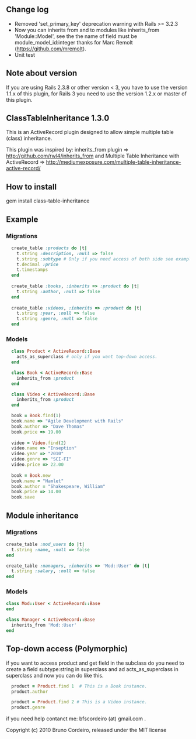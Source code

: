 Change log
----------

* Removed 'set_primary_key' deprecation warning with Rails >= 3.2.3
* Now you can inherits from and to modules like inherits_from 'Module::Model', see the the name of field 
must be module_model_id:integer thanks for Marc Remolt (https://github.com/mremolt).
* Unit test

Note about version
------------------

If you are using Rails 2.3.8 or other version < 3, you have to use the version 1.1.x of this plugin, for Rails 3 you need to use the version 1.2.x or master of this plugin.

ClassTableInheritance 1.3.0 
---------------------------

 This is an ActiveRecord plugin designed to allow 
 simple multiple table (class) inheritance.
 
 This plugin was inspired by:
 inherits_from plugin => http://github.com/rwl4/inherits_from and
 Multiple Table Inheritance with ActiveRecord => http://mediumexposure.com/multiple-table-inheritance-active-record/

How to install
--------------

gem install class-table-inheritance

Example
-------

### Migrations 

```ruby
  create_table :products do |t|
    t.string :description, :null => false
	t.string :subtype # Only if you need access of both side see example
    t.decimal :price
    t.timestamps
  end
  
  create_table :books, :inherits => :product do |t|
    t.string :author, :null => false
  end
  
  create_table :videos, :inherits => :product do |t|
    t.string :year, :null => false
    t.string :genre, :null => false
  end
```

### Models

```ruby
  class Product < ActiveRecord::Base
	acts_as_superclass # only if you want top-down access.
  end

  class Book < ActiveRecord::Base
    inherits_from :product
  end

  class Video < ActiveRecord::Base
    inherits_from :product
  end

  book = Book.find(1)
  book.name => "Agile Development with Rails"
  book.author => "Dave Thomas"
  book.price => 19.00
  
  video = Video.find(2)
  video.name => "Inseption"
  video.year => "2010"
  video.genre => "SCI-FI" 
  video.price => 22.00
  
  book = Book.new
  book.name = "Hamlet"
  book.author = "Shakespeare, William"
  book.price => 14.00
  book.save
```
  
Module inheritance
------------------

### Migrations 
```ruby
create_table :mod_users do |t|
  t.string :name, :null => false
end  

create_table :managers, :inherits => 'Mod::User' do |t|
  t.string :salary, :null => false
end
```

### Models

```ruby
class Mod::User < ActiveRecord::Base
end  

class Manager < ActiveRecord::Base
  inherits_from 'Mod::User'  
end
```

Top-down access (Polymorphic)
-----------------------------

  if you want to access product and get field in the subclass do you need to create a field subtype:string in superclass and ad acts_as_superclass in superclass and now you can do like this.

```ruby
  product = Product.find 1  # This is a Book instance.
  product.author

  product = Product.find 2 # This is a Video instance.
  product.genre
```
  
  if you need help contanct me: bfscordeiro (at) gmail.com .


Copyright (c) 2010 Bruno Cordeiro, released under the MIT license
